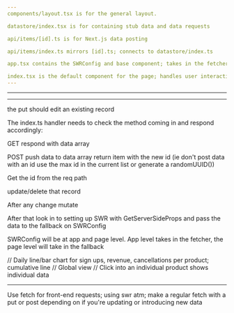 ```yaml
---
components/layout.tsx is for the general layout.

datastore/index.tsx is for containing stub data and data requests

api/items/[id].ts is for Next.js data posting

api/items/index.ts mirrors [id].ts; connects to datastore/index.ts

app.tsx contains the SWRConfig and base component; takes in the fetcher

index.tsx is the default component for the page; handles user interaction; connects to the datastore for data
---
```


---

---

the put should edit an existing record

The index.ts handler needs to check the method coming in and respond accordingly:

GET respond with data array

POST push data to data array return item with the new id (ie don't post data with an id use the max id in the current list or generate a randomUUID())

Get the id from the req path

update/delete that record

After any change mutate

After that look in to setting up SWR with GetServerSideProps and pass the data to the fallback
on SWRConfig

SWRConfig will be at app and page level. App level takes in the fetcher, the page level will take in the fallback

// Daily line/bar chart for sign ups, revenue, cancellations per product; cumulative line
// Global view
// Click into an individual product shows individual data

----

Use fetch for front-end requests; using swr atm; make a regular fetch with a put or post depending on if you're updating or introducing new data

